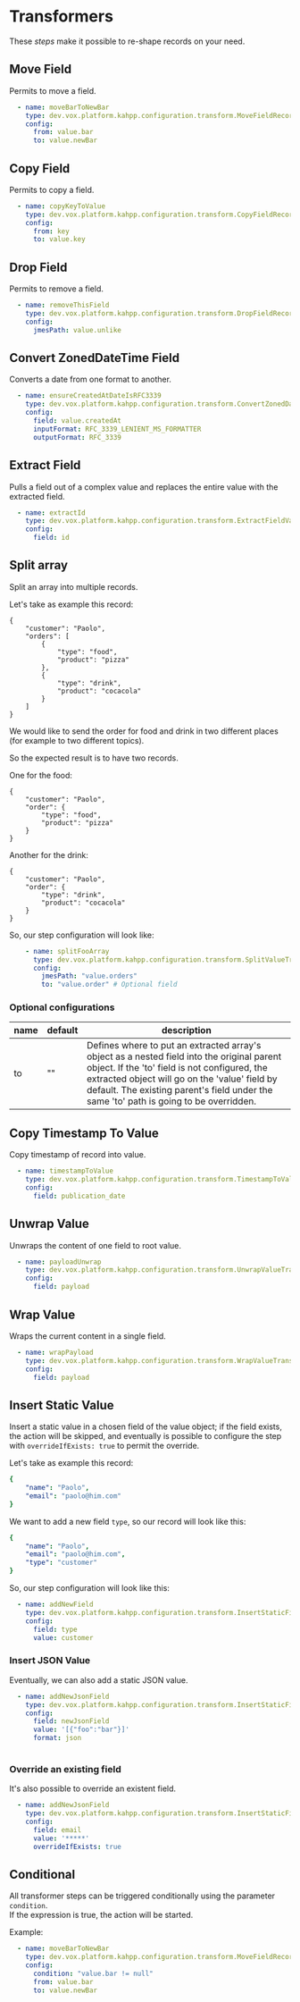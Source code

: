 # Transformers

These _steps_ make it possible to re-shape records on your need.

## Move Field
Permits to move a field.

```yaml
  - name: moveBarToNewBar
    type: dev.vox.platform.kahpp.configuration.transform.MoveFieldRecordTransform
    config:
      from: value.bar
      to: value.newBar
```

## Copy Field
Permits to copy a field.

```yaml
  - name: copyKeyToValue
    type: dev.vox.platform.kahpp.configuration.transform.CopyFieldRecordTransform
    config:
      from: key
      to: value.key
```

## Drop Field
Permits to remove a field.

```yaml
  - name: removeThisField
    type: dev.vox.platform.kahpp.configuration.transform.DropFieldRecordTransform
    config:
      jmesPath: value.unlike
```

## Convert ZonedDateTime Field
Converts a date from one format to another.

```yaml
  - name: ensureCreatedAtDateIsRFC3339
    type: dev.vox.platform.kahpp.configuration.transform.ConvertZonedDateTimeFieldTransform
    config:
      field: value.createdAt
      inputFormat: RFC_3339_LENIENT_MS_FORMATTER
      outputFormat: RFC_3339
```

## Extract Field
Pulls a field out of a complex value and replaces the entire value with the extracted field.

```yaml
  - name: extractId
    type: dev.vox.platform.kahpp.configuration.transform.ExtractFieldValueTransform
    config:
      field: id
```

## Split array
Split an array into multiple records.

Let's take as example this record:
```
{
    "customer": "Paolo",
    "orders": [
        {
            "type": "food",
            "product": "pizza"
        },
        {
            "type": "drink",
            "product": "cocacola"
        }
    ]
}
```

We would like to send the order for food and drink in two different places (for example to two different topics).  

So the expected result is to have two records.  

One for the food:
```
{
    "customer": "Paolo",
    "order": {
        "type": "food",
        "product": "pizza"
    }
}
```

Another for the drink:
```
{
    "customer": "Paolo",
    "order": {
        "type": "drink",
        "product": "cocacola"
    }
}
```

So, our step configuration will look like:
```yaml
    - name: splitFooArray
      type: dev.vox.platform.kahpp.configuration.transform.SplitValueTransform
      config:
        jmesPath: "value.orders"
        to: "value.order" # Optional field
```

### Optional configurations

| name | default | description                                                                                                                                                                                                                                                                            |
|------|---------|----------------------------------------------------------------------------------------------------------------------------------------------------------------------------------------------------------------------------------------------------------------------------------------|
| to   | ""      | Defines where to put an extracted array's object as a nested field into the original parent object. If the 'to' field is not configured, the extracted object will go on the 'value' field by default. The existing parent's field under the same 'to' path is going to be overridden. |


## Copy Timestamp To Value
Copy timestamp of record into value.

```yaml
  - name: timestampToValue
    type: dev.vox.platform.kahpp.configuration.transform.TimestampToValueTransform
    config:
      field: publication_date
```

## Unwrap Value

Unwraps the content of one field to root value.
```yaml
  - name: payloadUnwrap
    type: dev.vox.platform.kahpp.configuration.transform.UnwrapValueTransform
    config:
      field: payload
```

## Wrap Value

Wraps the current content in a single field.
```yaml
  - name: wrapPayload
    type: dev.vox.platform.kahpp.configuration.transform.WrapValueTransform
    config:
      field: payload
```

## Insert Static Value

Insert a static value in a chosen field of the value object; if the field exists, the action will be skipped, and eventually is possible to configure the step with `overrideIfExists: true` to permit the override.

Let's take as example this record:

```yaml
{
    "name": "Paolo",
    "email": "paolo@him.com"
}
```

We want to add a new field `type`, so our record will look like this:

```yaml
{
    "name": "Paolo",
    "email": "paolo@him.com",
    "type": "customer"
}
```

So, our step configuration will look like this:

```yaml
  - name: addNewField
    type: dev.vox.platform.kahpp.configuration.transform.InsertStaticFieldTransform
    config:
      field: type
      value: customer
```

### Insert JSON Value 

Eventually, we can also add a static JSON value.
```yaml
  - name: addNewJsonField
    type: dev.vox.platform.kahpp.configuration.transform.InsertStaticFieldTransform
    config:
      field: newJsonField
      value: '[{"foo":"bar"}]'
      format: json
 
```

### Override an existing field

It's also possible to override an existent field.

```yaml
  - name: addNewJsonField
    type: dev.vox.platform.kahpp.configuration.transform.InsertStaticFieldTransform
    config:
      field: email
      value: '*****'
      overrideIfExists: true
```

## Conditional 

All transformer steps can be triggered conditionally using the parameter `condition`.  
If the expression is true, the action will be started.

Example:
```yaml
  - name: moveBarToNewBar
    type: dev.vox.platform.kahpp.configuration.transform.MoveFieldRecordTransform
    config:
      condition: "value.bar != null"
      from: value.bar
      to: value.newBar
```
